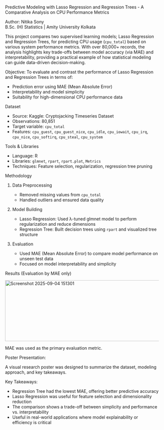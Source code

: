 Predictive Modeling with Lasso Regression and Regression Trees - A Comparative Analysis on CPU Performance Metrics

Author:  Nitika Sony  
B.Sc. (H) Statistics | Amity University Kolkata  



This project compares two supervised learning models; Lasso Regression and Regression Trees, for predicting CPU usage (`cpu_total`) based on various system performance metrics. With over 80,000+ records, the analysis highlights key trade-offs between model accuracy (via MAE) and interpretability, providing a practical example of how statistical modeling can guide data-driven decision-making.

Objective:
To evaluate and contrast the performance of Lasso Regression and Regression Trees in terms of:
- Prediction error using MAE (Mean Absolute Error)
- Interpretability and model simplicity
- Suitability for high-dimensional CPU performance data

 Dataset
- Source: Kaggle: Cryptojacking Timeseries Dataset 
- Observations: 80,851
- Target variable: `cpu_total`
- Features: `cpu_guest`, `cpu_guest_nice`, `cpu_idle`, `cpu_iowait`, `cpu_irq`, `cpu_nice`, `cpu_softirq`, `cpu_steal`, `cpu_system`

 Tools & Libraries
- Language: R  
- Libraries: `glmnet`, `rpart`, `rpart.plot`, `Metrics`  
- Techniques: Feature selection, regularization, regression tree pruning

Methodology
1. Data Preprocessing
   - Removed missing values from `cpu_total`
   - Handled outliers and ensured data quality

2. Model Building
   - Lasso Regression: Used λ-tuned glmnet model to perform regularization and reduce dimensions
   - Regression Tree: Built decision trees using `rpart` and visualized tree structure

3. Evaluation
   - Used MAE (Mean Absolute Error) to compare model performance on unseen test data
   - Focused on model interpretability and simplicity

Results (Evaluation by MAE only)

<img width="710" height="199" alt="Screenshot 2025-09-04 151301" src="https://github.com/user-attachments/assets/34995ad5-cba5-4b6d-82fe-40d647dceacd" />

MAE was used as the primary evaluation metric. 


 Poster Presentation: 

A visual research poster was designed to summarize the dataset, modeling approach, and key takeaways.

 Key Takeaways: 
- Regression Tree had the lowest MAE, offering better predictive accuracy
- Lasso Regression was useful for feature selection and dimensionality reduction
- The comparison shows a trade-off between simplicity and performance vs. interpretability
- Useful in real-world applications where model explainability or efficiency is critical


